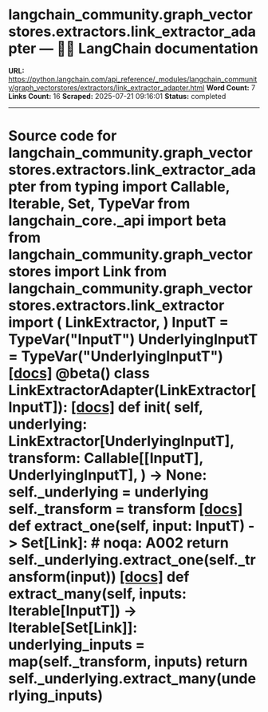 # langchain_community.graph_vectorstores.extractors.link_extractor_adapter — 🦜🔗 LangChain  documentation

**URL:** https://python.langchain.com/api_reference/_modules/langchain_community/graph_vectorstores/extractors/link_extractor_adapter.html
**Word Count:** 7
**Links Count:** 16
**Scraped:** 2025-07-21 09:16:01
**Status:** completed

---

# Source code for langchain\_community.graph\_vectorstores.extractors.link\_extractor\_adapter               from typing import Callable, Iterable, Set, TypeVar          from langchain_core._api import beta          from langchain_community.graph_vectorstores import Link     from langchain_community.graph_vectorstores.extractors.link_extractor import (         LinkExtractor,     )          InputT = TypeVar("InputT")     UnderlyingInputT = TypeVar("UnderlyingInputT")                              [[docs]](https://python.langchain.com/api_reference/community/graph_vectorstores/langchain_community.graph_vectorstores.extractors.link_extractor_adapter.LinkExtractorAdapter.html#langchain_community.graph_vectorstores.extractors.link_extractor_adapter.LinkExtractorAdapter)     @beta()     class LinkExtractorAdapter(LinkExtractor[InputT]):                    [[docs]](https://python.langchain.com/api_reference/community/graph_vectorstores/langchain_community.graph_vectorstores.extractors.link_extractor_adapter.LinkExtractorAdapter.html#langchain_community.graph_vectorstores.extractors.link_extractor_adapter.LinkExtractorAdapter.__init__)         def __init__(             self,             underlying: LinkExtractor[UnderlyingInputT],             transform: Callable[[InputT], UnderlyingInputT],         ) -> None:             self._underlying = underlying             self._transform = transform                                        [[docs]](https://python.langchain.com/api_reference/community/graph_vectorstores/langchain_community.graph_vectorstores.extractors.link_extractor_adapter.LinkExtractorAdapter.html#langchain_community.graph_vectorstores.extractors.link_extractor_adapter.LinkExtractorAdapter.extract_one)         def extract_one(self, input: InputT) -> Set[Link]:  # noqa: A002             return self._underlying.extract_one(self._transform(input))                                        [[docs]](https://python.langchain.com/api_reference/community/graph_vectorstores/langchain_community.graph_vectorstores.extractors.link_extractor_adapter.LinkExtractorAdapter.html#langchain_community.graph_vectorstores.extractors.link_extractor_adapter.LinkExtractorAdapter.extract_many)         def extract_many(self, inputs: Iterable[InputT]) -> Iterable[Set[Link]]:             underlying_inputs = map(self._transform, inputs)             return self._underlying.extract_many(underlying_inputs)